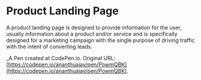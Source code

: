 # Product Landing Page

A product landing page is designed to provide information for the user, usually information about a product and/or service and is specifically designed for a marketing campaign with the single purpose of driving traffic with the intent of converting leads.

 _A Pen created at CodePen.io. Original URL: [https://codepen.io/ananthuajay/pen/PowmQBK](https://codepen.io/ananthuajay/pen/PowmQBK).

 
